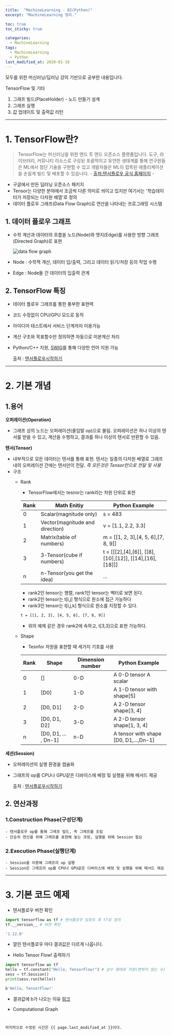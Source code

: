 ```yaml
---
title:  "MachineLearning - 02(Python)"
excerpt: "MachineLearning 정리."

toc: true
toc_sticky: true

categories:
  - MachineLearning
tags:
  - MachineLearning
  - Python
last_modified_at: 2020-01-18
---
```

모두를 위한 머신러닝/딥러닝 강의 기반으로 공부한 내용입니다.

TensorFlow 및 기타 

1. 그래프 빌드(PlaceHolder) - 노드 만들기 설계
2. 그래프 실행
3. 값 업데이트 및 출력값 리턴

---

# 1. TensorFlow란?
> TensorFlow는 머신러닝을 위한 엔드 투 엔드 오픈소스 플랫폼입니다. 도구, 라이브러리, 커뮤니티 리소스로 구성된 포괄적이고 유연한 생태계를 통해 연구원들은 ML에서 첨단 기술을 구현할 수 있고 개발자들은 ML이 접목된 애플리케이션을 손쉽게 빌드 및 배포할 수 있습니다.       - [출처:텐서플로우 공식 홈페이지](https://www.tensorflow.org/?hl=ko) -

- 구글에서 만든 딥러닝 오픈소스 패키지
- Tensor는 다양한 분야에서 조금씩 다른 의미로 씌이고 있지만 여기서는 '학습데이터가 저장되는 다차원 배열'로 정의
- 데이터 플로우 그래프(Data Flow Graph)로 연산을 나타내는 프로그래밍 시스템

## 1. 데이터 플로우 그래프
- 수학 계산과 데이터의 흐름을 노드(Node)와 엣지(Edge)를 사용한 방향 그래프(Directed Graph)로 표현

  ![data flow graph](https://www.tensorflow.org/images/tensors_flowing.gif)

- Node : 수학젹 계산, 데이터 입/출력, 그리고 데이터 읽기/저장 등의 작업 수행
- Edge : Node들 간 데이터의 입출력 관계

## 2. TensorFlow 특징
- 데이터 플로우 그래프를 통한 풍부한 표현력
- 코드 수정없이 CPU/GPU 모드로 동작
- 아이디어 테스트에서 서비스 단계까지 이용가능
- 계산 구조와 목표함수만 정의하면 자동으로 미분계산 처리
- Python/C++ 지원, [SWIG](https://ko.wikipedia.org/wiki/SWIG)를 통해 다양한 언어 지원 가능

  출처 : [텐서플로우시작하기](https://gist.github.com/haje01/202ac276bace4b25dd3f)

---

# 2. 기본 개념 
## 1.용어
**오퍼레이션(Operation)**
- 그래프 상의 노드는 오퍼레이션(줄임말 op)으로 불림. 오퍼레이션은 하나 이상의 텐서를 받을 수 있고, 계산을 수행하고, 결과를 하나 이상의 텐서로 반환할 수 있음.

**텐서(Tensor)**
- 내부적으로 모든 데이터는 텐서를 통해 표현. 텐서는 일종의 다차원 배열로 그래프 내의 오퍼레이션 간에는 텐서만이 전달. *즉 모든것은 Tensor만으로 전달 및 사용*
- 구조
  - Rank
    - TensorFlow에서는 tesnor는 rank라는 차원 단위로 표현

    Rank | Math Enitiy | Python Example
    -----|---------|--------
    0 | Scalar(magnitude only) | s = 483
    1 | Vector(magnitude and direction) | v = [1.1, 2.2, 3.3]
    2 | Matrix(table of numbers) | m = [[1, 2, 3],[4, 5, 6],[7, 8, 9]]
    3 | 3-Tensor(cube if numbers) | t = [[[2],[4],[6]], [[8],[10],[12]], [[14],[16], [18]]]
    n | n-Tensor(you get the idea) | ...

    - rank2인 tensor는 행렬, rank1인 tensor는 벡터로 보면 된다.
    - rank2인 tensor는 t[i,j] 형식으로 원소에 접근 가능하다
    - rank3인 tensor는 t[i,j,k] 형식으로 원소를 지정할 수 있다.
    
    ~~~bash
    t = [[1, 2, 3], [4, 5, 6], [7, 8, 9]]
    ~~~
    - 위의 예제 같은 경우 rank2에 속하고, t[3,3]으로 표현 가능하다.

  - Shape
    - Tesnfor 차원을 표현할 때 세가지 기호를 사용

    Rank | Shape | Dimension number | Python Example
    -----|-------|--------|------
    0 | [] | 0-D | A 0-D tensor A scalar
    1 | [D0] | 1-D | A 1-D tensor with shape[5]
    2 | [D0, D1] | 2-D | A 2-D tensor shape[3, 4]
    3 | [D0, D1, D2] | 3-D | A 2-D tensor shape[1, 3, 4]
    n | [D0, D1, ... , Dn-1] | n-D | A tensor with shape [D0, D1,...,Dn-1]
    

**세션(Session)**
- 오퍼레이션의 실행 환경을 캡슐화
- 그래프의 op를 CPU나 GPU같은 디바이스에 배정 및 실행을 위해 메서드 제공

  출처 : [텐서플로우시작하기](https://gist.github.com/haje01/202ac276bace4b25dd3f)
## 2. 연산과정
  ### 1.Construction Phase(구성단계)
    - 텐서플로우 op를 통해 그래프 빌드, 즉 그래프를 조립
    - 단순히 연산을 위해 그래프를 표현해 놓는 과정, 실행을 위해 Session 필요

  ### 2.Execution Phase(실행단계)
    - Session을 이용해 그래프의 op 실행
    - Session은 그래프의 op를 CPU나 GPU같은 디바이스에 배정 및 실행을 위해 메서드 제공
---

# 3. 기본 코드 예제

- 텐서플로우 버전 확인
~~~ python
import tensorflow as tf # 텐서플로우 임포트 후 tf로 정의
tf.__version__ # 버전 확인
~~~
~~~bash
'1.12.0'
~~~
  - 깔린 텐서플로우 마다 결과값은 다르게 나옵니다.

- Hello Tensor Flow! 출력하기
~~~ python
import tensorflow as tf
hello = tf.constant("Hello, TensorFlow!") # 상수 형태로 저장(변하지 않는 수)
sess = tf.Session()
print(sess.run(hello))
~~~
~~~bash
b'Hello, TensorFlow!'
~~~
  - 결과값에 b가 나오는 이유 [링크](https://stackoverflow.com/questions/6269765/what-does-the-b-character-do-in-front-of-a-string-literal)

- Computational Graph
~~~ python


마지막으로 수정된 시간은 {{ page.last_modified_at }}이다.